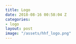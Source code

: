 ```yaml
---
title: Logo
date: 2018-08-16 00:58:04 Z
categories:
- logo
layout: post
image: "/assets/hhf_logo.png"
---
```


